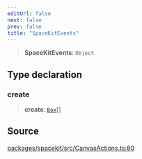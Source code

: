 ```yaml
---
editUrl: false
next: false
prev: false
title: "SpaceKitEvents"
---
```


> **SpaceKitEvents**: `Object`

## Type declaration

### create

> **create**: [`Box`](Box.md)[]

## Source

[packages/spacekit/src/CanvasActions.ts:80](https://github.com/nodenogg-in/alpha-p2p/blob/bd4a66e/packages/spacekit/src/CanvasActions.ts#L80)
